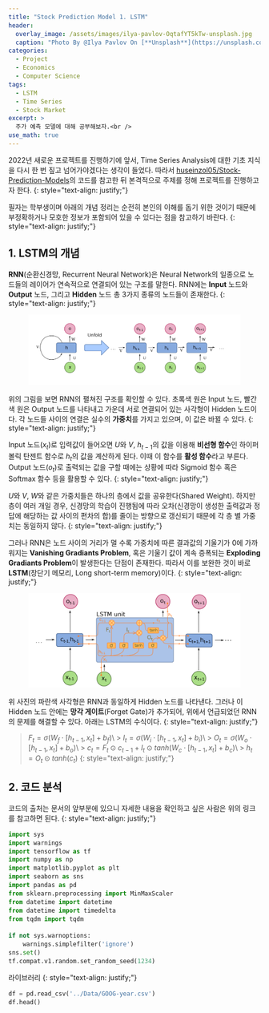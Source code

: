```yaml
---
title: "Stock Prediction Model 1. LSTM"
header:
  overlay_image: /assets/images/ilya-pavlov-OqtafYT5kTw-unsplash.jpg
  caption: "Photo By @Ilya Pavlov On [**Unsplash**](https://unsplash.com/@ilyapavlov)"
categories:
  - Project
  - Economics
  - Computer Science
tags:
  - LSTM
  - Time Series
  - Stock Market
excerpt: >
  주가 예측 모델에 대해 공부해보자.<br />
use_math: true
---
```


2022년 새로운 프로젝트를 진행하기에 앞서, Time Series Analysis에 대한 기초 지식을 다시 한 번 짚고 넘어가야겠다는 생각이 들었다. 따라서 [huseinzol05/Stock-Prediction-Models](https://github.com/huseinzol05/Stock-Prediction-Models)의 코드를 참고한 뒤 본격적으로 주제를 정해 프로젝트를 진행하고자 한다.
{: style="text-align: justify;"}

필자는 학부생이며 아래의 개념 정리는 순전히 본인의 이해를 돕기 위한 것이기 때문에 부정확하거나 모호한 정보가 포함되어 있을 수 있다는 점을 참고하기 바란다.
{: style="text-align: justify;"}

## 1. LSTM의 개념

**RNN**(순환신경망, Recurrent Neural Network)은 Neural Network의 일종으로 노드들의 레이어가 연속적으로 연결되어 있는 구조를 말한다. RNN에는 **Input** 노드와 **Output** 노드, 그리고 **Hidden** 노드 총 3가지 종류의 노드들이 존재한다.
{: style="text-align: justify;"}

<figure class="align-center">
  <img src="/assets/images/Recurrent_neural_network_unfold.png" alt="">
</figure>

위의 그림을 보면 RNN의 펼쳐진 구조를 확인할 수 있다. 초록색 원은 Input 노드, 빨간색 원은 Output 노드를 나타내고 가운데 서로 연결되어 있는 사각형이 Hidden 노드이다. 각 노드들 사이의 연결은 실수의 **가중치**를 가지고 있으며, 이 값은 바뀔 수 있다.
{: style="text-align: justify;"}

Input 노드($x_{t}$)로 입력값이 들어오면 $U$와 $V$, $h_{t-1}$의 값을 이용해 **비선형 함수**인 하이퍼볼릭 탄젠트 함수로 $h_{t}$의 값을 계산하게 된다. 이때 이 함수를 **활성 함수**라고 부른다. Output 노드($o_{t}$)로 출력되는 값을 구할 때에는 상황에 따라 Sigmoid 함수 혹은 Softmax 함수 등을 활용할 수 있다.
{: style="text-align: justify;"}

$U$와 $V$, $W$와 같은 가중치들은 하나의 층에서 값을 공유한다(Shared Weight). 하지만 층이 여러 개일 경우, 신경망의 학습이 진행됨에 따라 오차(신경망이 생성한 출력값과 정답에 해당하는 값 사이의 편차의 합)를 줄이는 방향으로 갱신되기 때문에 각 층 별 가중치는 동일하지 않다.
{: style="text-align: justify;"}

그러나 RNN은 노드 사이의 거리가 멀 수록 가중치에 따른 결과값의 기울기가 0에 가까워지는 **Vanishing Gradiants Problem**, 혹은 기울기 값이 계속 증폭되는 **Exploding Gradiants Problem**이 발생한다는 단점이 존재한다. 따라서 이를 보완한 것이 바로 **LSTM**(장단기 메모리, Long short-term memory)이다.
{: style="text-align: justify;"}

<figure class="align-center">
  <img src="/assets/images/LSTM_Cell.png" alt="">
</figure>

위 사진의 파란색 사각형은 RNN과 동일하게 Hidden 노드를 나타낸다. 그러나 이 Hidden 노드 안에는 **망각 게이트**(Forget Gate)가 추가되어, 위에서 언급되었던 RNN의 문제를 해결할 수 있다. 아래는 LSTM의 수식이다.
{: style="text-align: justify;"}

> $F_{t} = \sigma(W_{f}\cdot[h_{t-1}, x_{t}] + b_{f})$\\ > $I_{t} = \sigma(W_{i}\cdot[h_{t-1}, x_{t}] + b_{i})$\\ > $O_{t} = \sigma(W_{o}\cdot[h_{t-1}, x_{t}] + b_{o})$\\ > $c_{t} = F_{t} \odot c_{t-1} + I_{t} \odot tanh(W_{c}\cdot[h_{t-1}, x_{t}] + b_{c})$\\ > $h_{t} = O_{t} \odot tanh(c_{t})$
> {: style="text-align: justify;"}

## 2. 코드 분석

코드의 출처는 문서의 앞부분에 있으니 자세한 내용을 확인하고 싶은 사람은 위의 링크를 참고하면 된다.
{: style="text-align: justify;"}

```python
import sys
import warnings
import tensorflow as tf
import numpy as np
import matplotlib.pyplot as plt
import seaborn as sns
import pandas as pd
from sklearn.preprocessing import MinMaxScaler
from datetime import datetime
from datetime import timedelta
from tqdm import tqdm

if not sys.warnoptions:
    warnings.simplefilter('ignore')
sns.set()
tf.compat.v1.random.set_random_seed(1234)
```

라이브러리
{: style="text-align: justify;"}

```python
df = pd.read_csv('../Data/GOOG-year.csv')
df.head()
```
